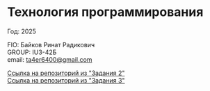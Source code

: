 # Технология программирования
Год: 2025

FIO: Байков Ринат Радикович  
GROUP: IU3-42Б  
email: ta4er6400@gmail.com  

[Ссылка на репозиторий из "Задания 2"](https://github.com/ronprog/homework1)  
[Ссылка на репозиторий из "Задания 3"](https://github.com/ronprog/homework_task3)

